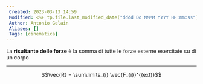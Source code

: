 ```yaml
---
 Created: 2023-03-13 14:59
 Modified: <%+ tp.file.last_modified_date("dddd Do MMMM YYYY HH:mm:ss") %>
 Author: Antonio Gelain
 Aliases: []
 Tags: [cinematica]
---
```


La **risultante delle forze** è la somma di tutte le forze esterne esercitate su di un corpo

---

$$\vec{R} = \sum\limits_{i} \vec{F_{i}}^{(ext)}$$